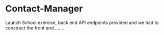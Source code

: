 # Contact-Manager

Launch School exercise, back end API endpoints provided and we had to construct the front end........
